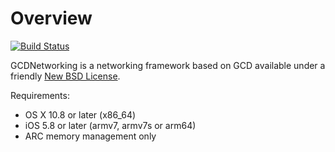 Overview
========

[![Build Status](https://travis-ci.org/swisspol/GCDNetworking.svg?branch=master)](https://travis-ci.org/swisspol/GCDNetworking)

GCDNetworking is a networking framework based on GCD available under a friendly [New BSD License](LICENSE).

Requirements:
* OS X 10.8 or later (x86_64)
* iOS 5.8 or later (armv7, armv7s or arm64)
* ARC memory management only
